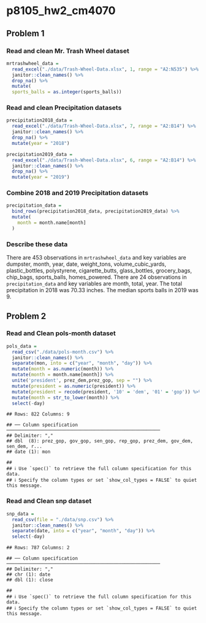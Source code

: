 p8105\_hw2\_cm4070
================

## Problem 1

### Read and clean Mr. Trash Wheel dataset

``` r
mrtrashwheel_data = 
  read_excel("./data/Trash-Wheel-Data.xlsx", 1, range = "A2:N535") %>%
  janitor::clean_names() %>%
  drop_na() %>%
  mutate(
  sports_balls = as.integer(sports_balls)) 
```

### Read and clean Precipitation datasets

``` r
precipitation2018_data = 
  read_excel("./data/Trash-Wheel-Data.xlsx", 7, range = "A2:B14") %>%
  janitor::clean_names() %>%
  drop_na() %>%
  mutate(year = "2018")
```

``` r
precipitation2019_data =
  read_excel("./data/Trash-Wheel-Data.xlsx", 6, range = "A2:B14") %>%
  janitor::clean_names() %>%
  drop_na() %>%
  mutate(year = "2019")
```

### Combine 2018 and 2019 Precipitation datasets

``` r
precipitation_data = 
  bind_rows(precipitation2018_data, precipitation2019_data) %>%
  mutate(
    month = month.name[month]
  )
```

### Describe these data

There are 453 observations in `mrtrashwheel_data` and key variables are
dumpster, month, year, date, weight\_tons, volume\_cubic\_yards,
plastic\_bottles, polystyrene, cigarette\_butts, glass\_bottles,
grocery\_bags, chip\_bags, sports\_balls, homes\_powered. There are 24
observations in `precipitation_data` and key variables are month, total,
year. The total precipitation in 2018 was 70.33 inches. The median
sports balls in 2019 was 9.

## Problem 2

### Read and Clean pols-month dataset

``` r
pols_data = 
  read_csv("./data/pols-month.csv") %>% 
  janitor::clean_names() %>%
  separate(mon, into = c("year", "month", "day")) %>%
  mutate(month = as.numeric(month)) %>%
  mutate(month = month.name[month]) %>%
  unite('president', prez_dem,prez_gop, sep = "") %>%
  mutate(president = as.numeric(president)) %>%
  mutate(president = recode(president, '10' = 'dem', '01' = 'gop')) %>%
  mutate(month = str_to_lower(month)) %>%
  select(-day)
```

    ## Rows: 822 Columns: 9

    ## ── Column specification ────────────────────────────────────────────────────────
    ## Delimiter: ","
    ## dbl  (8): prez_gop, gov_gop, sen_gop, rep_gop, prez_dem, gov_dem, sen_dem, r...
    ## date (1): mon

    ## 
    ## ℹ Use `spec()` to retrieve the full column specification for this data.
    ## ℹ Specify the column types or set `show_col_types = FALSE` to quiet this message.

### Read and Clean snp dataset

``` r
snp_data = 
  read_csv(file = "./data/snp.csv") %>%
  janitor::clean_names() %>%
  separate(date, into = c("year", "month", "day")) %>%
  select(-day)
```

    ## Rows: 787 Columns: 2

    ## ── Column specification ────────────────────────────────────────────────────────
    ## Delimiter: ","
    ## chr (1): date
    ## dbl (1): close

    ## 
    ## ℹ Use `spec()` to retrieve the full column specification for this data.
    ## ℹ Specify the column types or set `show_col_types = FALSE` to quiet this message.
